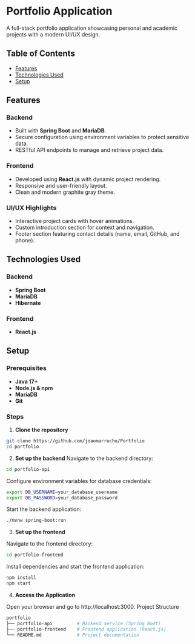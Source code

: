 # Portfolio Application  

A full-stack portfolio application showcasing personal and academic projects with a modern UI/UX design.  

## Table of Contents  
- [Features](#features)  
- [Technologies Used](#technologies-used)  
- [Setup](#setup)  

## Features  

### Backend  
- Built with **Spring Boot** and **MariaDB**.  
- Secure configuration using environment variables to protect sensitive data.  
- RESTful API endpoints to manage and retrieve project data.  

### Frontend  
- Developed using **React.js** with dynamic project rendering.  
- Responsive and user-friendly layout.  
- Clean and modern graphite gray theme.  

### UI/UX Highlights  
- Interactive project cards with hover animations.  
- Custom introduction section for context and navigation.  
- Footer section featuring contact details (name, email, GitHub, and phone).  

## Technologies Used  
### Backend  
- **Spring Boot**  
- **MariaDB**  
- **Hibernate**  

### Frontend  
- **React.js**  

## Setup  

### Prerequisites  
- **Java 17+**  
- **Node.js & npm**  
- **MariaDB**  
- **Git**  

### Steps  

1. **Clone the repository**  
```bash  
git clone https://github.com/joaomarrucho/Portfolio
cd portfolio
```

2. **Set up the backend**
  Navigate to the backend directory:
  ```bash 
  cd portfolio-api
  ```

Configure environment variables for database credentials:
```bash  
export DB_USERNAME=your_database_username  
export DB_PASSWORD=your_database_password
```
Start the backend application:
```bash  
./mvnw spring-boot:run
```
3. **Set up the frontend**

Navigate to the frontend directory:
 ```bash
cd portfolio-frontend
  ``` 
Install dependencies and start the frontend application:
```bash
npm install  
npm start
``` 
4. **Access the Application**

Open your browser and go to http://localhost:3000.
Project Structure
```bash
portfolio  
├── portfolio-api         # Backend service (Spring Boot)  
├── portfolio-frontend    # Frontend application (React.js)  
└── README.md             # Project documentation  
```
